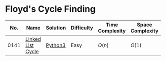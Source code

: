 # Floyd's Cycle Finding

| No.  | Name  | Solution | Difficulty | Time Complexity | Space Complexity |
| --- | --- | --- | --- | --- | --- |
| 0141 | [Linked List Cycle](https://leetcode.com/problems/linked-list-cycle/) | [Python3](https://leetcode.com/problems/linked-list-cycle/solutions/4103808/linked-list-cycle-python-easy-explanations/) | Easy | $O(n)$ | $O(1)$ |
